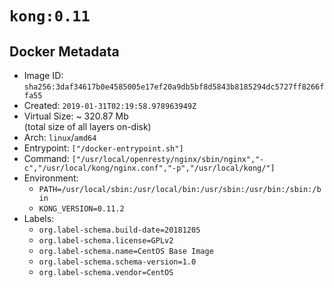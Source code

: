 # `kong:0.11`

## Docker Metadata

- Image ID: `sha256:3daf34617b0e4585005e17ef20a9db5bf8d5843b8185294dc5727ff8266ffa55`
- Created: `2019-01-31T02:19:58.978963949Z`
- Virtual Size: ~ 320.87 Mb  
  (total size of all layers on-disk)
- Arch: `linux`/`amd64`
- Entrypoint: `["/docker-entrypoint.sh"]`
- Command: `["/usr/local/openresty/nginx/sbin/nginx","-c","/usr/local/kong/nginx.conf","-p","/usr/local/kong/"]`
- Environment:
  - `PATH=/usr/local/sbin:/usr/local/bin:/usr/sbin:/usr/bin:/sbin:/bin`
  - `KONG_VERSION=0.11.2`
- Labels:
  - `org.label-schema.build-date=20181205`
  - `org.label-schema.license=GPLv2`
  - `org.label-schema.name=CentOS Base Image`
  - `org.label-schema.schema-version=1.0`
  - `org.label-schema.vendor=CentOS`
